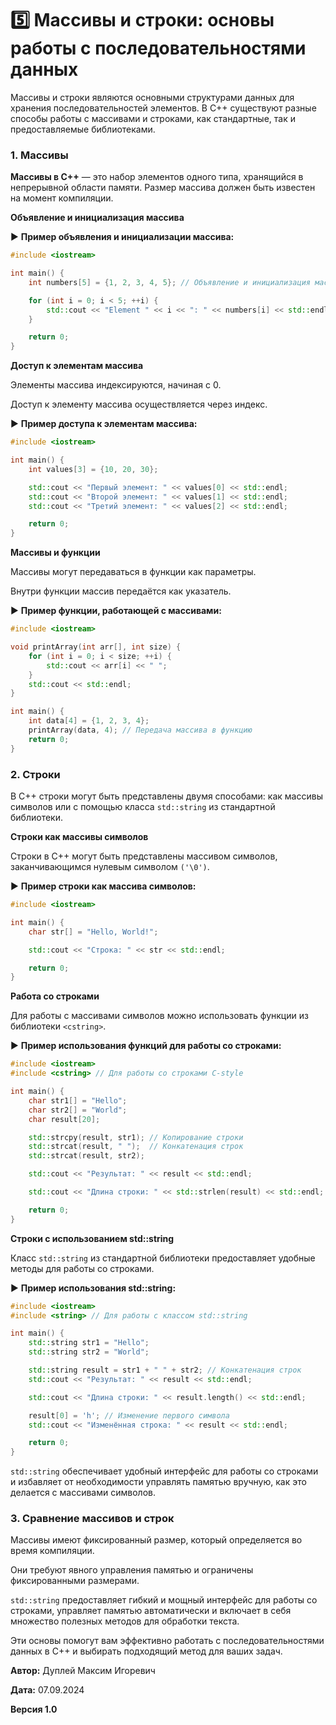 # 5️⃣ Массивы и строки: основы работы с последовательностями данных

Массивы и строки являются основными структурами данных для хранения последовательностей элементов. В C++ существуют разные способы работы с массивами и строками, как стандартные, так и предоставляемые библиотеками.

### 1. Массивы
**Массивы в C++** — это набор элементов одного типа, хранящийся в непрерывной области памяти. Размер массива должен быть известен на момент компиляции.

**Объявление и инициализация массива**

▶️ **Пример объявления и инициализации массива:**

```cpp
#include <iostream>

int main() {
    int numbers[5] = {1, 2, 3, 4, 5}; // Объявление и инициализация массива целых чисел

    for (int i = 0; i < 5; ++i) {
        std::cout << "Element " << i << ": " << numbers[i] << std::endl;
    }

    return 0;
}
```

**Доступ к элементам массива**

Элементы массива индексируются, начиная с 0.

Доступ к элементу массива осуществляется через индекс.

▶️ **Пример доступа к элементам массива:**

```cpp
#include <iostream>

int main() {
    int values[3] = {10, 20, 30};

    std::cout << "Первый элемент: " << values[0] << std::endl;
    std::cout << "Второй элемент: " << values[1] << std::endl;
    std::cout << "Третий элемент: " << values[2] << std::endl;

    return 0;
}
```

**Массивы и функции**

Массивы могут передаваться в функции как параметры.

Внутри функции массив передаётся как указатель.

▶️ **Пример функции, работающей с массивами:**

```cpp
#include <iostream>

void printArray(int arr[], int size) {
    for (int i = 0; i < size; ++i) {
        std::cout << arr[i] << " ";
    }
    std::cout << std::endl;
}

int main() {
    int data[4] = {1, 2, 3, 4};
    printArray(data, 4); // Передача массива в функцию
    return 0;
}
```

### 2. Строки

В C++ строки могут быть представлены двумя способами: как массивы символов или с помощью класса `std::string` из стандартной библиотеки.

**Строки как массивы символов**

Строки в C++ могут быть представлены массивом символов, заканчивающимся нулевым символом `('\0')`.

▶️ **Пример строки как массива символов:**

```cpp
#include <iostream>

int main() {
    char str[] = "Hello, World!";

    std::cout << "Строка: " << str << std::endl;

    return 0;
}
```

**Работа со строками**

Для работы с массивами символов можно использовать функции из библиотеки `<cstring>`.

▶️ **Пример использования функций для работы со строками:**

```cpp
#include <iostream>
#include <cstring> // Для работы со строками C-style

int main() {
    char str1[] = "Hello";
    char str2[] = "World";
    char result[20];

    std::strcpy(result, str1); // Копирование строки
    std::strcat(result, " ");  // Конкатенация строк
    std::strcat(result, str2);

    std::cout << "Результат: " << result << std::endl;

    std::cout << "Длина строки: " << std::strlen(result) << std::endl;

    return 0;
}
```

**Строки с использованием std::string**

Класс `std::string` из стандартной библиотеки предоставляет удобные методы для работы со строками.

▶️ **Пример использования std::string:**

```cpp
#include <iostream>
#include <string> // Для работы с классом std::string

int main() {
    std::string str1 = "Hello";
    std::string str2 = "World";

    std::string result = str1 + " " + str2; // Конкатенация строк
    std::cout << "Результат: " << result << std::endl;

    std::cout << "Длина строки: " << result.length() << std::endl;

    result[0] = 'h'; // Изменение первого символа
    std::cout << "Изменённая строка: " << result << std::endl;

    return 0;
}
```

`std::string` обеспечивает удобный интерфейс для работы со строками и избавляет от необходимости управлять памятью вручную, как это делается с массивами символов.

### 3. Сравнение массивов и строк

Массивы имеют фиксированный размер, который определяется во время компиляции.

Они требуют явного управления памятью и ограничены фиксированными размерами.

`std::string` предоставляет гибкий и мощный интерфейс для работы со строками, управляет памятью автоматически и включает в себя множество полезных методов для обработки текста.

Эти основы помогут вам эффективно работать с последовательностями данных в C++ и выбирать подходящий метод для ваших задач.



**Автор:** Дуплей Максим Игоревич

**Дата:** 07.09.2024

**Версия 1.0**